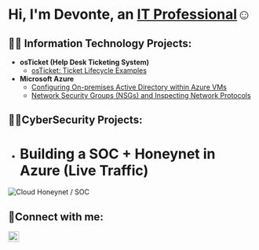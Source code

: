 <h1>Hi, I'm Devonte, an <a href="https://www.linkedin.com/in/devonte-j-carmon">IT Professional</a>☺</h1>

<h2>👨‍💻 Information Technology Projects:</h2>

- <b>osTicket (Help Desk Ticketing System)</b>
  - [osTicket: Ticket Lifecycle Examples](https://github.com/DevonteCarmon/ticket-lifecycle)
- <b>Microsoft Azure</b>
  - [Configuring On-premises Active Directory within Azure VMs](https://github.com/DevonteCarmon/configure-ad)
  - [Network Security Groups (NSGs) and Inspecting Network Protocols](https://github.com/DevonteCarmon/azure-network-protocols)

 <h2>👨‍💻CyberSecurity Projects:</h2>
  
  - # Building a SOC + Honeynet in Azure (Live Traffic)
![Cloud Honeynet / SOC](https://i.imgur.com/ZWxe03e.jpg)

<h2>🤳Connect with me:</h2>


[<img align="left" alt="Devonte | LinkedIn" width="22px" src="https://cdn.jsdelivr.net/npm/simple-icons@v3/icons/linkedin.svg" />][linkedin]




[linkedin]: https://www.linkedin.com/in/devonte-j-carmon
